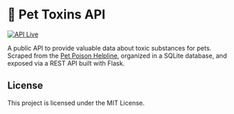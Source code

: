 # 🐾 Pet Toxins API

<!-- [![Docs](https://img.shields.io/badge/docs-online-blueviolet)](https://kahmeeah.github.io/pet-toxins-api) -->
[![API Live](https://img.shields.io/badge/api-live-brightgreen)](https://pet-toxins-api.up.railway.app)
<!-- [![PyPI](https://img.shields.io/pypi/v/pettoxins-client?label=client)](https://pypi.org/project/pettoxins/) -->

A public API to provide valuable data about toxic substances for pets. Scraped from the [Pet Poison Helpline](https://www.petpoisonhelpline.com/poisons/), organized in a SQLite database, and exposed via a REST API built with Flask.

## License

This project is licensed under the MIT License.
